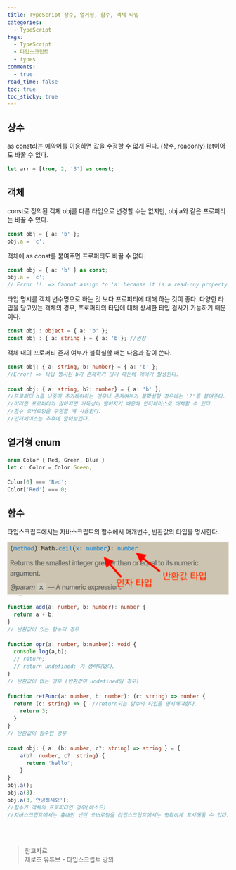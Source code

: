 ```yaml
---
title: TypeScript 상수, 열거형, 함수, 객체 타입
categories:
  - TypeScript
tags:
  - TypeScript
  - 타입스크립트
  - types
comments:
  - true
read_time: false
toc: true
toc_sticky: true
---
```



## 상수

as const라는 예약어를 이용하면 값을 수정할 수 없게 된다. (상수, readonly) let이어도 바꿀 수 없다.

```ts
let arr = [true, 2, '3'] as const;
```


## 객체

const로 정의된 객체 obj를 다른 타입으로 변경할 수는 없지만, obj.a와 같은 프로퍼티는 바꿀 수 있다.

```ts
const obj = { a: 'b' };
obj.a = 'c';
```

객체에 as const를 붙여주면 프로퍼티도 바꿀 수 없다.

```ts
const obj = { a: 'b' } as const;
obj.a = 'c';
// Error !!  => Cannot assign to 'a' because it is a read-ony property.
```

타입 명시를 객체 변수명으로 하는 것 보다 프로퍼티에 대해 하는 것이 좋다. 
다양한 타입을 담고있는 객체의 경우, 프로퍼티의 타입에 대해 상세한 타입 검사가 가능하기 때문이다.

```ts
const obj : object = { a: 'b' };
const obj : { a: string } = { a: 'b'}; //권장
```

객체 내의 프로퍼티 존재 여부가 불확실할 때는 다음과 같이 쓴다.

```ts
const obj: { a: string, b: number} = { a: 'b' };
//Error! => 타입 명시된 b가 존재하기 않기 때문에 에러가 발생한다.

const obj: { a: string, b?: number} = { a: 'b' };
//프로퍼티 b를 나중에 추가해야하는 경우나 존재여부가 불확실할 경우에는 '?'를 붙여준다.
//이러한 프로퍼티가 많아지면 가독성이 떨어지기 때문에 인터페이스로 대체할 수 있다.
//함수 오버로딩을 구현할 때 사용한다.
//인터페이스는 추후에 알아보겠다.
```


## 열거형 enum

```ts
enum Color { Red, Green, Blue }
let c: Color = Color.Green;

Color[0] === 'Red';
Color['Red'] === 0;
```


## 함수

타입스크립트에서는 자바스크립트의 함수에서 매개변수, 반환값의 타입을 명시한다.

![](/assets/img/ts/ts-type.png)

```ts
function add(a: number, b: number): number {
  return a + b;
}
// 반환값이 있는 함수의 경우

function opr(a: number, b:number): void {
  console.log(a,b);
  // return;
  // return undefined; 가 생략되었다.
}
// 반환값이 없는 경우 (반환값이 undefined일 경우)

function retFunc(a: number, b: number): (c: string) => number {
  return (c: string) => {  //return되는 함수의 타입을 명시해야한다.
    return 3;
  }
}
// 반환값이 함수인 경우

const obj: { a: (b: number, c?: string) => string } = {
    a(b?: number, c?: string) {
      return 'hello';
    }
}
obj.a();
obj.a(3);
obj.a(3,'안녕하세요');
//함수가 객체의 프로퍼티인 경우(메소드)
//자바스크립트에서는 흉내만 냈던 오버로딩을 타입스크립트에서는 명확하게 표시해줄 수 있다.
```


<br><br>
>참고자료<br>
>제로초 유튜브 - 타입스크립트 강의<br>